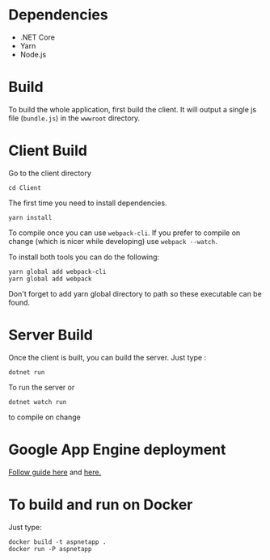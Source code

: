 # Dependencies
* .NET Core
* Yarn
* Node.js

# Build
To build the whole application, first build the client. It will output a single js file (`bundle.js`) in the `wwwroot` directory.

# Client Build

Go to the client directory

```
cd Client
```

The first time you need to install dependencies.

```
yarn install
```

To compile once you can use `webpack-cli`. If you prefer to compile on change (which is nicer while developing) use `webpack --watch`.

To install both tools you can do the following:

```
yarn global add webpack-cli
yarn global add webpack
```

Don't forget to add yarn global directory to path so these executable can be found.

# Server Build

Once the client is built, you can build the server. Just type :

```
dotnet run
```

To run the server or

```
dotnet watch run
```

to compile on change

# Google App Engine deployment

[Follow guide here](https://cloud.google.com/appengine/docs/flexible/dotnet/quickstart) and [here.](https://cloud.google.com/appengine/docs/flexible/dotnet/testing-and-deploying-your-app)

# To build and run on Docker

Just type:

```
docker build -t aspnetapp .
docker run -P aspnetapp
```